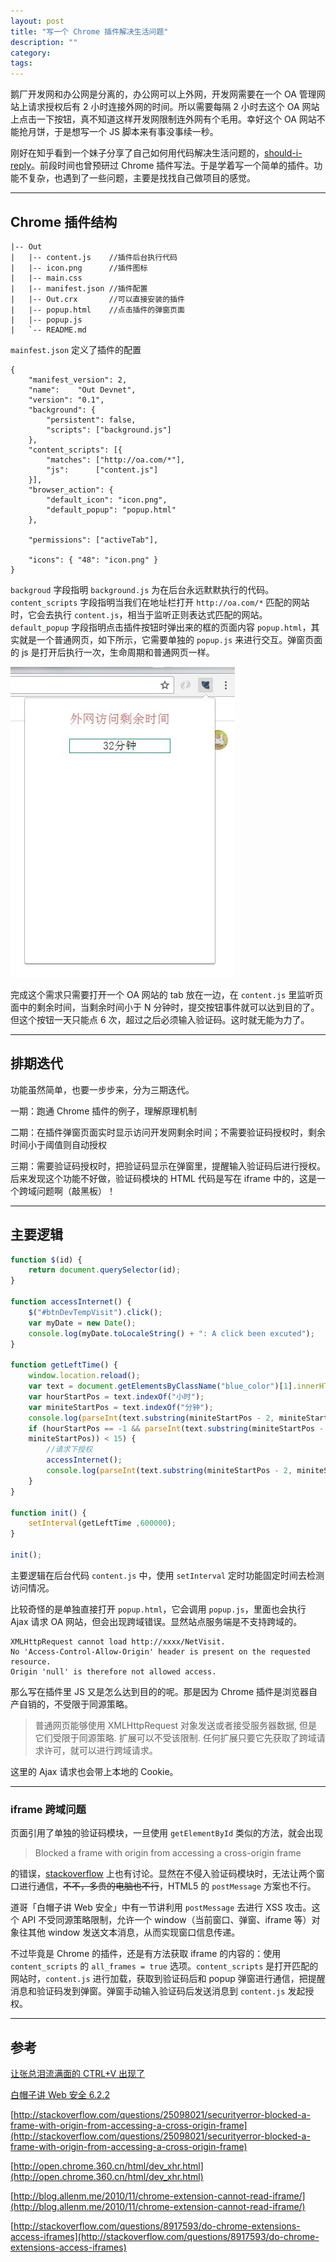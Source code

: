 ```yaml
---
layout: post
title: "写一个 Chrome 插件解决生活问题"
description: ""
category: 
tags:
---
```


鹅厂开发网和办公网是分离的，办公网可以上外网，开发网需要在一个 OA 管理网站上请求授权后有 2 小时连接外网的时间。所以需要每隔 2 小时去这个 OA 网站上点击一下按钮，真不知道这样开发网限制连外网有个毛用。幸好这个 OA 网站不能抢月饼，于是想写一个 JS 脚本来有事没事续一秒。

刚好在知乎看到一个妹子分享了自己如何用代码解决生活问题的，[should-i-reply](https://github.com/hanax/should-i-reply)。前段时间也曾预研过 Chrome 插件写法。于是学着写一个简单的插件。功能不复杂，也遇到了一些问题，主要是找找自己做项目的感觉。

-----

## Chrome 插件结构

```
|-- Out
|   |-- content.js    //插件后台执行代码
|   |-- icon.png      //插件图标
|   |-- main.css
|   |-- manifest.json //插件配置
|   |-- Out.crx       //可以直接安装的插件
|   |-- popup.html    //点击插件的弹窗页面
|   |-- popup.js
|   `-- README.md
```

`mainfest.json` 定义了插件的配置

```
{
    "manifest_version": 2,
    "name":    "Out Devnet",
    "version": "0.1",
    "background": {
        "persistent": false,
        "scripts": ["background.js"]
    },
    "content_scripts": [{        
        "matches": ["http://oa.com/*"],
        "js":      ["content.js"]
    }],
    "browser_action": {
        "default_icon": "icon.png",
        "default_popup": "popup.html"
    },

    "permissions": ["activeTab"],

    "icons": { "48": "icon.png" }
}
```
`backgroud` 字段指明 `background.js` 为在后台永远默默执行的代码。`content_scripts` 字段指明当我们在地址栏打开 `http://oa.com/*` 匹配的网站时，它会去执行 `content.js`，相当于监听正则表达式匹配的网站。`default_popup` 字段指明点击插件按钮时弹出来的框的页面内容 `popup.html`，其实就是一个普通网页，如下所示，它需要单独的 `popup.js` 来进行交互。弹窗页面的 js 是打开后执行一次，生命周期和普通网页一样。

![image](/assets/images/chrome-plunge-1.jpg)

完成这个需求只需要打开一个 OA 网站的 tab 放在一边，在 `content.js` 里监听页面中的剩余时间，当剩余时间小于 N 分钟时，提交按钮事件就可以达到目的了。但这个按钮一天只能点 6 次，超过之后必须输入验证码。这时就无能为力了。

-----------------

## 排期迭代

功能虽然简单，也要一步步来，分为三期迭代。

一期：跑通 Chrome 插件的例子，理解原理机制

二期：在插件弹窗页面实时显示访问开发网剩余时间；不需要验证码授权时，剩余时间小于阈值则自动授权

三期：需要验证码授权时，把验证码显示在弹窗里，提醒输入验证码后进行授权。后来发现这个功能不好做，验证码模块的 HTML 代码是写在 iframe 中的，这是一个跨域问题啊（敲黑板）！

------------

## 主要逻辑

``` javascript
function $(id) {
    return document.querySelector(id);
}

function accessInternet() {
    $("#btnDevTempVisit").click();
    var myDate = new Date();
    console.log(myDate.toLocaleString() + ": A click been excuted");
}

function getLeftTime() {
	window.location.reload();
	var text = document.getElementsByClassName("blue_color")[1].innerHTML;
    var hourStartPos = text.indexOf("小时");
    var miniteStartPos = text.indexOf("分钟");
    console.log(parseInt(text.substring(miniteStartPos - 2, miniteStartPos)));
    if (hourStartPos == -1 && parseInt(text.substring(miniteStartPos - 2, 
    miniteStartPos)) < 15) {
        //请求下授权
        accessInternet();
        console.log(parseInt(text.substring(miniteStartPos - 2, miniteStartPos)));
    }
}

function init() {
	setInterval(getLeftTime ,600000);
}

init();
```

主要逻辑在后台代码 `content.js` 中，使用 `setInterval` 定时功能固定时间去检测访问情况。

比较奇怪的是单独直接打开 `popup.html`，它会调用 `popup.js`，里面也会执行 Ajax 请求 OA 网站，但会出现跨域错误。显然站点服务端是不支持跨域的。

```
XMLHttpRequest cannot load http://xxxx/NetVisit. 
No 'Access-Control-Allow-Origin' header is present on the requested resource. 
Origin 'null' is therefore not allowed access.
```

那么写在插件里 JS 又是怎么达到目的的呢。那是因为 Chrome 插件是浏览器自产自销的，不受限于同源策略。

> 普通网页能够使用 XMLHttpRequest 对象发送或者接受服务器数据, 但是它们受限于同源策略. 扩展可以不受该限制. 任何扩展只要它先获取了跨域请求许可，就可以进行跨域请求。

这里的 Ajax 请求也会带上本地的 Cookie。

---------

### iframe 跨域问题

页面引用了单独的验证码模块，一旦使用 `getElementById` 类似的方法，就会出现

> Blocked a frame with origin from accessing a cross-origin frame

的错误，[stackoverflow](http://stackoverflow.com/questions/25098021/securityerror-blocked-a-frame-with-origin-from-accessing-a-cross-origin-frame) 上也有讨论。显然在不侵入验证码模块时，无法让两个窗口进行通信，<del>不不，多贵的电脑也不行</del>，HTML5 的 `postMessage` 方案也不行。

道哥「白帽子讲 Web 安全」中有一节讲利用 `postMessage` 去进行 XSS 攻击。这个 API 不受同源策略限制，允许一个 window（当前窗口、弹窗、iframe 等）对象往其他 window 发送文本消息，从而实现窗口信息传递。

不过毕竟是 Chrome 的插件，还是有方法获取 iframe 的内容的：使用 `content_scripts` 的 `all_frames = true` 选项。`content_scripts` 是打开匹配的网站时，`content.js` 进行加载，获取到验证码后和 popup 弹窗进行通信，把提醒消息和验证码发到弹窗。弹窗手动输入验证码后发送消息到 `content.js` 发起授权。

-----------

## 参考

[让张总泪流满面的 CTRL+V 出现了](http://www.alibuybuy.com/posts/15130.html)

[白帽子讲 Web 安全 6.2.2](https://book.douban.com/subject/10546925/)

[http://stackoverflow.com/questions/25098021/securityerror-blocked-a-frame-with-origin-from-accessing-a-cross-origin-frame](http://stackoverflow.com/questions/25098021/securityerror-blocked-a-frame-with-origin-from-accessing-a-cross-origin-frame)

[http://open.chrome.360.cn/html/dev_xhr.html](http://open.chrome.360.cn/html/dev_xhr.html)

[http://blog.allenm.me/2010/11/chrome-extension-cannot-read-iframe/](http://blog.allenm.me/2010/11/chrome-extension-cannot-read-iframe/)

[http://stackoverflow.com/questions/8917593/do-chrome-extensions-access-iframes](http://stackoverflow.com/questions/8917593/do-chrome-extensions-access-iframes)


